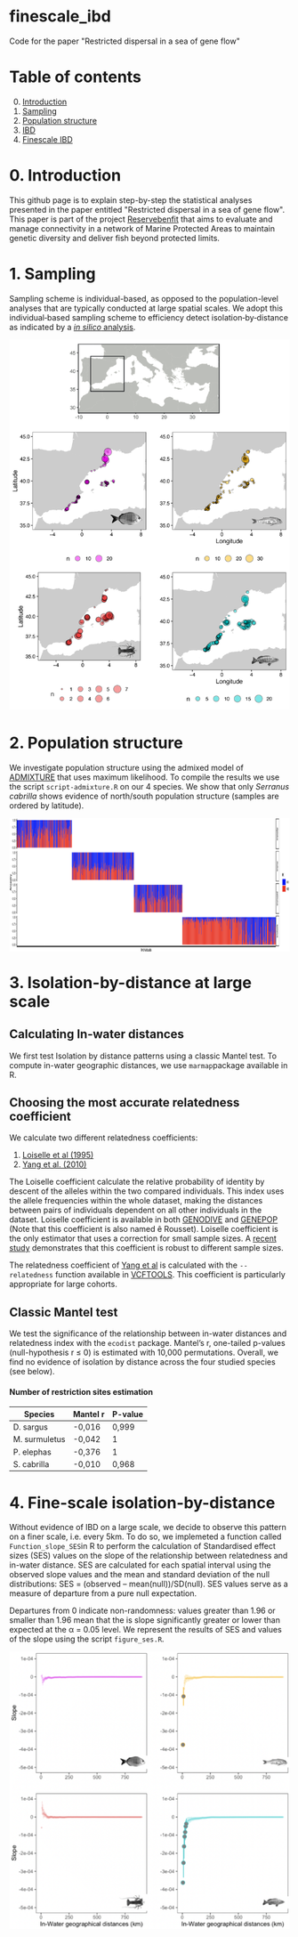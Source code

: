 # finescale_ibd
Code for the paper "Restricted dispersal in a sea of gene flow"

# Table of contents

0. [Introduction](#0-introduction)
1. [Sampling](#1-installation)
2. [Population structure](#2-ibd)
3. [IBD](#3-ibd)
4. [Finescale IBD](#4-finescale_ibd)

# 0. Introduction

This github page is to explain step-by-step the statistical analyses presented in the paper entitled "Restricted dispersal in a sea of gene flow".
This paper is part of the project [Reservebenfit](https://www.biodiversa.org/1023) that aims to evaluate and manage connectivity in a network of Marine Protected Areas to maintain genetic diversity and deliver fish beyond protected limits.

# 1. Sampling

Sampling scheme is individual-based, as opposed to the population-level analyses that are typically conducted at large spatial scales.
We adopt this individual‐based sampling scheme to efficiency detect isolation‐by‐distance as indicated by a [*in silico* analysis](https://onlinelibrary.wiley.com/doi/full/10.1111/mec.12499).

![Individual sampling scheme of reserevbenefit](01-sampling/sampling.png)

# 2. Population structure

We investigate population structure using the admixed model of [ADMIXTURE](https://pubmed.ncbi.nlm.nih.gov/19648217/) that uses maximum likelihood.
To compile the results we use the script `script-admixture.R` on our 4 species.
We show that only *Serranus cabrilla* shows evidence of north/south population structure (samples are ordered by latitude).

<img align="center" height="240" src="02-population_structure/admixture.png"></img>

# 3. Isolation-by-distance at large scale

## Calculating In-water distances

We first test Isolation by distance patterns using a classic Mantel test.
To compute in-water geographic distances, we use `marmap`package available in R.

## Choosing the most accurate relatedness coefficient

We calculate two different relatedness coefficients: 
1. [Loiselle et al (1995)](https://bsapubs.onlinelibrary.wiley.com/doi/abs/10.1002/j.1537-2197.1995.tb12679.x)
2. [Yang et al. (2010)](https://www.ncbi.nlm.nih.gov/pmc/articles/PMC3232052/)

The Loiselle coefficient calculate the relative probability of identity by descent of the alleles within the two compared individuals. 
This index uses the allele frequencies within the whole dataset, making the distances between pairs of individuals dependent on all other individuals in the dataset.
Loiselle coefficient is available in both [GENODIVE](https://www.bentleydrummer.nl/software/software/GenoDive.html) and [GENEPOP](https://kimura.univ-montp2.fr/~rousset/Genepop4.7.pdf) 
(Note that this coefficient is also named ê Rousset).
Loiselle coefficient is the only estimator that uses a correction for small sample sizes.
A [recent study](https://www.nature.com/articles/hdy201752) demonstrates that this coefficient is robust to different sample sizes.

The relatedness coefficient of [Yang et al](https://www.nature.com/articles/ng.608) is calculated with the `--relatedness` function available in [VCFTOOLS](http://vcftools.sourceforge.net). 
This coefficient is particularly appropriate for large cohorts. 

## Classic Mantel test

We test the significance of the relationship between in-water distances and relatedness index with the `ecodist` package.
Mantel’s r, one-tailed p-values (null-hypothesis r ≤ 0) is estimated with 10,000 permutations.
Overall, we find no evidence of isolation by distance across the four studied species (see below).

#### Number of restriction sites estimation

| Species | Mantel r | P-value |
|--------|--------------------------------------------------|-------------|
| D. sargus | -0,016 | 0,999 | 
| M. surmuletus | -0,042 | 1 |
| P. elephas | -0,376 | 1 |
| S. cabrilla | -0,010 | 0,968 |

# 4. Fine-scale isolation-by-distance

Without evidence of IBD on a large scale, we decide to observe this pattern on a finer scale, i.e. every 5km.
To do so, we implemeted a function called `Function_slope_SES`in R to perform the calculation of Standardised effect sizes (SES) values on the slope of the relationship between relatedness and in-water distance.
SES are calculated for each spatial interval using the observed slope values and the mean and standard deviation of the null distributions: SES = (observed – mean(null))/SD(null). 
SES values serve as a measure of departure from a pure null expectation. 

Departures from 0 indicate non-randomness: values greater than 1.96 or smaller than 1.96 mean that the is slope significantly greater or lower than expected at the α = 0.05 level.
We represent the results of SES and values of the slope using the script `figure_ses.R`.

![Fine-scale isolation by distance](04-finescale_ibd/finescale.png)

